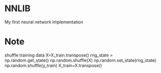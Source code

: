 # NNLIB
My first neural network implementation
# Note
shuffle training data
X=X_train.transpose()
rng_state = np.random.get_state()
np.random.shuffle(X)
np.random.set_state(rng_state)
np.random.shuffle(y_train)
X_train=X.transpose()